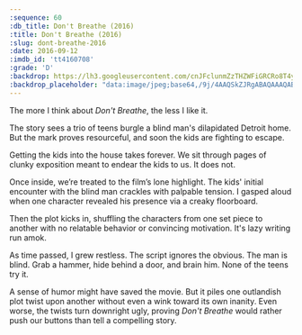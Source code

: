 ```yaml
---
:sequence: 60
:db_title: Don't Breathe (2016)
:title: Don't Breathe (2016)
:slug: dont-breathe-2016
:date: 2016-09-12
:imdb_id: 'tt4160708'
:grade: 'D'
:backdrop: https://lh3.googleusercontent.com/cnJFclunmZzTHZWFiGRCRo8T4ynvtLaB4yQ8JD-U0rjmRXJkL6YSZI1cjPVD5EynpbcsiMaQb87M=w1000-l75-rj
:backdrop_placeholder: "data:image/jpeg;base64,/9j/4AAQSkZJRgABAQAAAQABAAD/2wCEACgcHiMeDSgjISMtKygwPGRBPDc3PHtYXUlkkYCZlo91jIqgtObDoKrarYqMyP/L2u71////m8H////6/+b9//gBKy0tPDU8dkFBdviljKX4+Pj4+Pj4+Pj4+Pj47Pj4+Pj47Pj4+Ozs7Pjs+Pjs+Oz4+Pjs7Oz47Ozs7Ozs7Oz47P/AABEIAAsAFAMBIgACEQEDEQH/xAAXAAADAQAAAAAAAAAAAAAAAAAABAUB/8QAHRAAAQQCAwAAAAAAAAAAAAAAEQABAgMSMxQjQv/EABUBAQEAAAAAAAAAAAAAAAAAAAIB/8QAFhEBAQEAAAAAAAAAAAAAAAAAAAEC/9oADAMBAAIRAxEAPwCbVJpTAT3XlGOHlnKm07k5GT84Fxiho4XtcXOELLdqEolf/9k="
---
```


The more I think about _Don't Breathe_, the less I like it.

The story sees a trio of teens burgle a blind man's dilapidated Detroit home. But the mark proves resourceful, and soon the kids are fighting to escape.

Getting the kids into the house takes forever. We sit through pages of clunky exposition meant to endear the kids to us. It does not.

Once inside, we’re treated to the film’s lone highlight. The kids' initial encounter with the blind man crackles with palpable tension. I gasped aloud when one character revealed his presence via a creaky floorboard.

Then the plot kicks in, shuffling the characters from one set piece to another with no relatable behavior or convincing motivation. It's lazy writing run amok.

As time passed, I grew restless. The script ignores the obvious. The man is blind. Grab a hammer, hide behind a door, and brain him. None of the teens try it.

A sense of humor might have saved the movie. But it piles one outlandish plot twist upon another without even a wink toward its own inanity. Even worse, the twists turn downright ugly, proving _Don't Breathe_ would rather push our buttons than tell a compelling story.